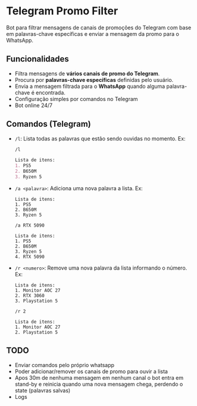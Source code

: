 # Telegram Promo Filter

Bot para filtrar mensagens de canais de promoções do Telegram com base em palavras-chave específicas e enviar a mensagem da promo para o WhatsApp.  

## Funcionalidades

- Filtra mensagens de **vários canais de promo do Telegram**.
- Procura por **palavras-chave específicas** definidas pelo usuário.
- Envia a mensagem filtrada para o **WhatsApp** quando alguma palavra-chave é encontrada.
- Configuração simples por comandos no Telegram
- Bot online 24/7

## Comandos (Telegram)
  - `/l`: Lista todas as palavras que estão sendo ouvidas no momento. Ex:  
    ```markdown
    /l
    
    Lista de itens:
    1. PS5
    2. B650M
    3. Ryzen 5
    ```
  - `/a <palavra>`: Adiciona uma nova palavra a lista. Ex:
    ```
    Lista de itens:
    1. PS5
    2. B650M
    3. Ryzen 5
    
    /a RTX 5090
    
    Lista de itens:
    1. PS5
    2. B650M
    3. Ryzen 5
    4. RTX 5090
    ```
  - `/r <numero>`: Remove uma nova palavra da lista informando o número. Ex:
    ```
    Lista de itens:
    1. Monitor AOC 27
    2. RTX 3060
    3. Playstation 5
    
    /r 2
    
    Lista de itens:
    1. Monitor AOC 27
    2. Playstation 5
    ```
    
## TODO
  - Enviar comandos pelo próprio whatsapp
  - Poder adicionar/remover os canais de promo para ouvir a lista
  - Apos 30m de nenhuma mensagem em nenhum canal o bot entra em stand-by e reinicia quando uma nova mensagem chega, perdendo o state (palavras salvas)
  - Logs 